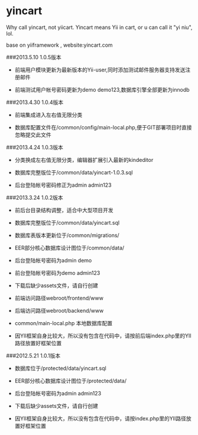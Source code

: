 yincart
=======

Why call yincart, not yiicart. Yincart means Yii in cart, or u can call it "yi niu", lol.

base on yiiframework , website:yincart.com

###2013.5.10 1.0.5版本

* 前端用户模块更新为最新版本的Yii-user,同时添加测试邮件服务器支持发送注册邮件

* 前端测试用户帐号密码更新为demo demo123,数据库引擎全部更新为innodb

###2013.4.30 1.0.4版本

* 前端集成进入左右值无限分类

* 数据库配置文件在/common/config/main-local.php,便于GIT部署项目时直接忽略提交此文件

###2013.4.24 1.0.3版本

* 分类换成左右值无限分类，编辑器扩展引入最新的kindeditor

* 数据库完整版位于/common/data/yincart-1.0.3.sql

* 后台登陆帐号密码修正为admin admin123

###2013.3.24 1.0.2版本

* 前后台目录结构调整，适合中大型项目开发

* 数据库完整版位于/common/data/yincart.sql
* 数据库表版本更新位于/common/migrations/

* EER部分核心数据库设计图位于/common/data/

* 后台登陆帐号密码为admin demo
* 前台登陆帐号密码为demo admin123

* 下载后缺少assets文件，请自行创建

* 前端访问路径webroot/frontend/www
* 后端访问路径webroot/backend/www

* common/main-local.php 本地数据库配置

* 因YII框架自身比较大，所以没有包含在代码中，请按前后端index.php里的YII路径放置好框架位置


###2012.5.21 1.0.1版本

* 数据库位于/protected/data/yincart.sql

* EER部分核心数据库设计图位于/protected/data/

* 后台登陆帐号密码为admin admin123

* 下载后缺少assets文件，请自行创建

* 因YII框架自身比较大，所以没有包含在代码中，请按index.php里的YII路径放置好框架位置
